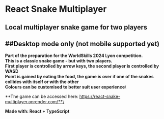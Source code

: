 # React Snake Multiplayer
## Local multiplayer snake game for two players
##Desktop mode only (not mobile supported yet)
---
**Part of the preparation for the WorldSkills 2024 Lyon competition.**\
**This is a classic snake game - but with two players.**\
**First player is controlled by arrow keys, the second player is controlled by WASD**\
**Point is gained by eating the food, the game is over if one of the snakes collides with itself or with the other**\
**Colours can be customised to better suit user experience**\

**The game can be accessed here: https://react-snake-multiplayer.onrender.com/**\

**Made with: React + TypeScript**

